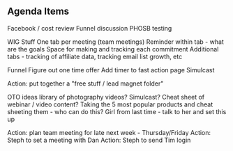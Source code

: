<!-- TITLE: 2018-11-21 -->

## Agenda Items
Facebook / cost review
Funnel discussion
PHOSB testing

WIG Stuff
One  tab per meeting (team meetings)
Reminder within tab - what are the goals
Space for making and tracking each commitment
Additional tabs - tracking of affiliate data, tracking email list growth, etc

Funnel
Figure out one time offer
Add timer to fast action page
Simulcast

Action: put together a "free stuff / lead magnet folder"

OTO ideas
library of photography videos?
Simulcast?
Cheat sheet of webinar / video content?
Taking the 5 most popular products and cheat sheeting them - who can do this?
Girl from last time - talk to her and set this up

Action: plan team meeting for late next week - Thursday/Friday
Action: Steph to set a meeting with Dan
Action: Steph to send Tim login


